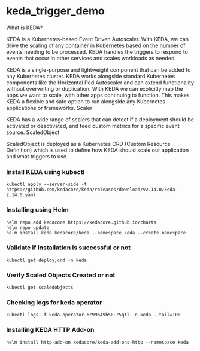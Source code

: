 # keda_trigger_demo 

What is KEDA?

KEDA is a Kubernetes-based Event Driven Autoscaler. With KEDA, we can drive the scaling of any container in Kubernetes based on the number of events needing to be processed. KEDA handles the triggers to respond to events that occur in other services and scales workloads as needed.

KEDA is a single-purpose and lightweight component that can be added to any Kubernetes cluster. KEDA works alongside standard Kubernetes components like the Horizontal Pod Autoscaler and can extend functionality without overwriting or duplication. With KEDA we can explicitly map the apps we want to scale, with other apps continuing to function. This makes KEDA a flexible and safe option to run alongside any Kubernetes applications or frameworks.
Scaler

KEDA has a wide range of scalers that can detect if a deployment should be activated or deactivated, and feed custom metrics for a specific event source.
ScaledObject

ScaledObject is deployed as a Kubernetes CRD (Custom Resource Definition) which is used to define how KEDA should scale our application and what triggers to use.


### Install KEDA using kubectl

```shell
kubectl apply --server-side -f https://github.com/kedacore/keda/releases/download/v2.14.0/keda-2.14.0.yaml
```

### Installing using Helm

```shell
helm repo add kedacore https://kedacore.github.io/charts
helm repo update
helm install keda kedacore/keda --namespace keda --create-namespace
```

### Validate if Installation is successful or not

```shell
kubectl get deploy,crd -n keda
```

### Verify Scaled Objects Created or not

```shell
kubectl get scaledobjects
```

### Checking logs for keda operator

```shell
kubectl logs -f keda-operator-6c99649b58-r5qtl -n keda --tail=100
```


### Installing KEDA HTTP Add-on

```shell
helm install http-add-on kedacore/keda-add-ons-http --namespace keda
```
